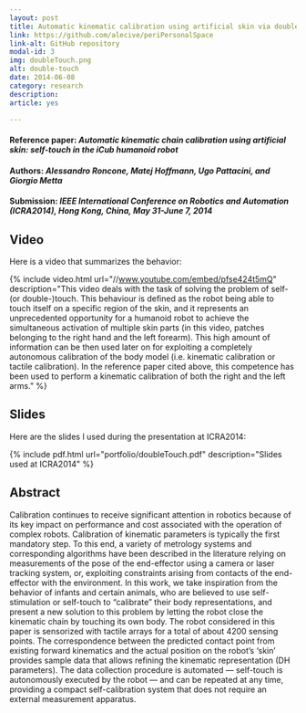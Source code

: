 ```yaml
---
layout: post
title: Automatic kinematic calibration using artificial skin via double Touch
link: https://github.com/alecive/periPersonalSpace
link-alt: GitHub repository
modal-id: 3
img: doubleTouch.png
alt: double-touch
date: 2014-06-08
category: research
description: 
article: yes

---
```


#### Reference paper: _Automatic kinematic chain calibration using artificial skin: self-touch in the iCub humanoid robot_

#### Authors: _Alessandro Roncone, Matej Hoffmann, Ugo Pattacini, and Giorgio Metta_

#### Submission: _IEEE International Conference on Robotics and Automation (ICRA2014), Hong Kong, China, May 31-June 7, 2014_

## Video

Here is a video that summarizes the behavior:

{% include video.html url="//www.youtube.com/embed/pfse424t5mQ" description="This video deals with the task of solving the problem of self-(or double-)touch. This behaviour is defined as the robot being able to touch itself on a specific region of the skin, and it represents an unprecedented opportunity for a humanoid robot to achieve the simultaneous activation of multiple skin parts (in this video, patches belonging to the right hand and the left forearm). This high amount of information can be then used later on for exploiting a completely autonomous calibration of the body model (i.e. kinematic calibration or tactile calibration). In the reference paper cited above, this competence has been used to perform a kinematic calibration of both the right and the left arms." %}

## Slides

Here are the slides I used during the presentation at ICRA2014:

{% include pdf.html url="portfolio/doubleTouch.pdf" description="Slides used at ICRA2014" %}

## Abstract

Calibration continues to receive significant attention in robotics because of its key impact on performance and cost associated with the operation of complex robots. Calibration of kinematic parameters is typically the first mandatory step. To this end, a variety of metrology systems and corresponding algorithms have been described in the literature relying on measurements of the pose of the end-effector using a camera or laser tracking system, or, exploiting constraints arising from contacts of the end-effector with the environment.
In this work, we take inspiration from the behavior of infants and certain animals, who are believed to use self-stimulation or self-touch to “calibrate” their body representations, and present a new solution to this problem by letting the robot close the kinematic chain by touching its own body. The robot considered in this paper is sensorized with tactile arrays for a total of about 4200 sensing points. The correspondence between the predicted contact point from existing forward kinematics and the actual position on the robot’s ‘skin’ provides sample data that allows refining the kinematic representation (DH parameters). The data collection procedure is automated — self-touch is autonomously executed by the robot — and can be repeated at any time, providing a compact self-calibration system that does not require an external measurement apparatus.
